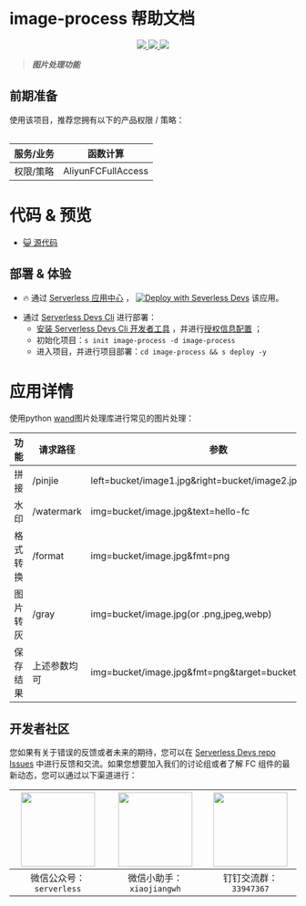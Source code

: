 # image-process 帮助文档

<p align="center" class="flex justify-center">
    <a href="https://www.serverless-devs.com" class="ml-1">
    <img src="http://editor.devsapp.cn/icon?package=image-process&type=packageType">
  </a>
  <a href="http://www.devsapp.cn/details.html?name=image-process" class="ml-1">
    <img src="http://editor.devsapp.cn/icon?package=image-process&type=packageVersion">
  </a>
  <a href="http://www.devsapp.cn/details.html?name=image-process" class="ml-1">
    <img src="http://editor.devsapp.cn/icon?package=image-process&type=packageDownload">
  </a>
</p>

<description>

> ***图片处理功能***

</description>

<table>

## 前期准备
使用该项目，推荐您拥有以下的产品权限 / 策略：

| 服务/业务 | 函数计算 |      
| --- |  --- |   
| 权限/策略 | AliyunFCFullAccess |  

</table>

<codepre id="codepre">

# 代码 & 预览

- [ :smiley_cat:  源代码](https://github.com/awesome-fc/image-process/tree/master/src)

</codepre>

<deploy>

## 部署 & 体验

<appcenter>

-  :fire:  通过 [Serverless 应用中心](https://fcnext.console.aliyun.com/applications/create?template=image-process) ，
[![Deploy with Severless Devs](https://img.alicdn.com/imgextra/i1/O1CN01w5RFbX1v45s8TIXPz_!!6000000006118-55-tps-95-28.svg)](https://fcnext.console.aliyun.com/applications/create?template=image-process)  该应用。 

</appcenter>

- 通过 [Serverless Devs Cli](https://www.serverless-devs.com/serverless-devs/install) 进行部署：
    - [安装 Serverless Devs Cli 开发者工具](https://www.serverless-devs.com/serverless-devs/install) ，并进行[授权信息配置](https://www.serverless-devs.com/fc/config) ；
    - 初始化项目：`s init image-process -d image-process`   
    - 进入项目，并进行项目部署：`cd image-process && s deploy -y`

</deploy>

<appdetail id="flushContent">

# 应用详情

使用python [wand](https://docs.wand-py.org/en/0.5.6/index.html)图片处理库进行常见的图片处理：

| 功能   | 请求路径      | 参数                                                    |   
|------|-----------|-------------------------------------------------------|  
| 拼接   | /pinjie   | left=bucket/image1.jpg&right=bucket/image2.jpg        |    
| 水印   | /watermark | img=bucket/image.jpg&text=hello-fc                    |    
| 格式转换 | /format   | img=bucket/image.jpg&fmt=png                          |    
| 图片转灰 | /gray | img=bucket/image.jpg(or .png,jpeg,webp)               |
| 保存结果 | 上述参数均可    | img=bucket/image.jpg&fmt=png&target=bucket/output.png |    

</appdetail>

<devgroup>

## 开发者社区

您如果有关于错误的反馈或者未来的期待，您可以在 [Serverless Devs repo Issues](https://github.com/serverless-devs/serverless-devs/issues) 中进行反馈和交流。如果您想要加入我们的讨论组或者了解 FC 组件的最新动态，您可以通过以下渠道进行：

<p align="center">

| <img src="https://serverless-article-picture.oss-cn-hangzhou.aliyuncs.com/1635407298906_20211028074819117230.png" width="130px" > | <img src="https://serverless-article-picture.oss-cn-hangzhou.aliyuncs.com/1635407044136_20211028074404326599.png" width="130px" > | <img src="https://serverless-article-picture.oss-cn-hangzhou.aliyuncs.com/1635407252200_20211028074732517533.png" width="130px" > |
|--- | --- | --- |
| <center>微信公众号：`serverless`</center> | <center>微信小助手：`xiaojiangwh`</center> | <center>钉钉交流群：`33947367`</center> | 

</p>

</devgroup>